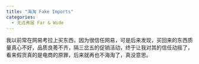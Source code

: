 ```yaml
---
title: "海淘 Fake Imports"
categories:
  - 无远弗届 Far & Wide
---
```


我以前常在网易考拉上买东西，因为很信任网易，可是后来发现，买回来的东西质量真心不好，品质良莠不齐，隔三岔五的促销活动，终于让我对其的信任动摇了，看来假货真的是电商的原罪，后来就再也不海淘了，真没意思。
